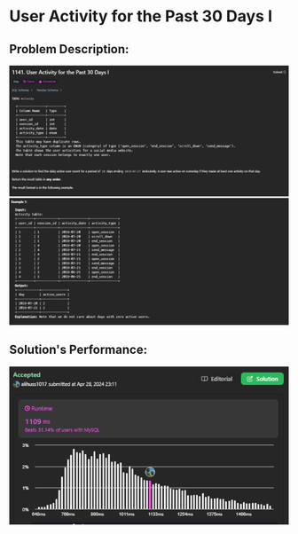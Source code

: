 # User Activity for the Past 30 Days I

## Problem Description:
![alt text](images/image.png)
![alt text](images/image-1.png)
## Solution's Performance:
![alt text](images/image-2.png)

